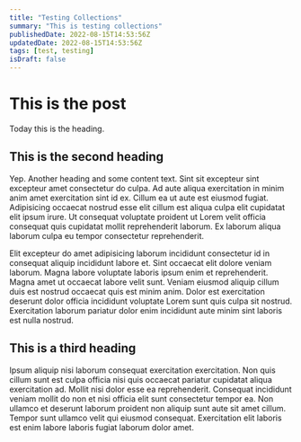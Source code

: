 ```yaml
---
title: "Testing Collections"
summary: "This is testing collections"
publishedDate: 2022-08-15T14:53:56Z
updatedDate: 2022-08-15T14:53:56Z
tags: [test, testing]
isDraft: false
---
```


# This is the post

Today this is the heading.

## This is the second heading

Yep. Another heading and some content text. Sint sit excepteur sint excepteur amet consectetur do culpa. Ad aute aliqua exercitation in minim anim amet exercitation sint id ex. Cillum ea ut aute est eiusmod fugiat. Adipisicing occaecat nostrud esse elit cillum est aliqua culpa elit cupidatat elit ipsum irure. Ut consequat voluptate proident ut Lorem velit officia consequat quis cupidatat mollit reprehenderit laborum. Ex laborum aliqua laborum culpa eu tempor consectetur reprehenderit.

Elit excepteur do amet adipisicing laborum incididunt consectetur id in consequat aliquip incididunt labore et. Sint occaecat elit dolore veniam laborum. Magna labore voluptate laboris ipsum enim et reprehenderit. Magna amet ut occaecat labore velit sunt. Veniam eiusmod aliquip cillum duis est nostrud occaecat quis est minim anim. Dolor est exercitation deserunt dolor officia incididunt voluptate Lorem sunt quis culpa sit nostrud. Exercitation laborum pariatur dolor enim incididunt aute minim sint laboris est nulla nostrud.

## This is a third heading

Ipsum aliquip nisi laborum consequat exercitation exercitation. Non quis cillum sunt est culpa officia nisi quis occaecat pariatur cupidatat aliqua exercitation ad. Mollit nisi dolor esse ea reprehenderit. Consequat incididunt veniam mollit do non et nisi officia elit sunt consectetur tempor ea. Non ullamco et deserunt laborum proident non aliquip sunt aute sit amet cillum. Tempor sunt ullamco velit qui eiusmod consequat. Exercitation elit laboris est enim labore laboris fugiat laborum dolor amet.